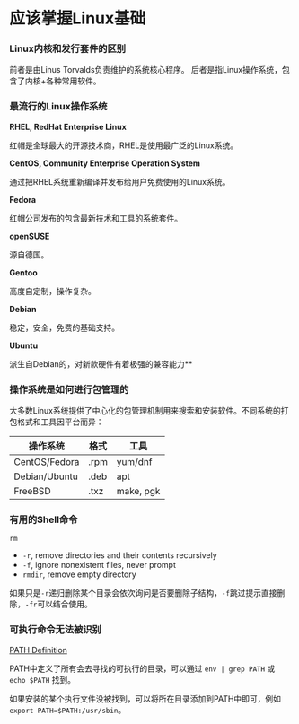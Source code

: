 # 应该掌握Linux基础


### Linux内核和发行套件的区别

前者是由Linus Torvalds负责维护的系统核心程序。
后者是指Linux操作系统，包含了内核+各种常用软件。

### 最流行的Linux操作系统

**RHEL, RedHat Enterprise Linux**

红帽是全球最大的开源技术商，RHEL是使用最广泛的Linux系统。

**CentOS, Community Enterprise Operation System**

通过把RHEL系统重新编译并发布给用户免费使用的Linux系统。

**Fedora**

红帽公司发布的包含最新技术和工具的系统套件。

**openSUSE**

源自德国。

**Gentoo**

高度自定制，操作复杂。

**Debian**

稳定，安全，免费的基础支持。

**Ubuntu**

派生自Debian的，对新款硬件有着极强的兼容能力**



### 操作系统是如何进行包管理的

大多数Linux系统提供了中心化的包管理机制用来搜索和安装软件。不同系统的打包格式和工具因平台而异：


|  操作系统 | 格式  |  工具  | 
|---|---|---|
| CentOS/Fedora  |  .rpm  |  yum/dnf  |   
| Debian/Ubuntu  |  .deb  |  apt  |   
| FreeBSD  |  .txz  |  make, pgk  |   

### 有用的Shell命令

`rm`

- `-r`, remove directories and their contents recursively 
- `-f`, ignore nonexistent files, never prompt
- `rmdir`, remove empty directory

如果只是`-r`递归删除某个目录会依次询问是否要删除子结构，`-f`跳过提示直接删除，`-fr`可以结合使用。


### 可执行命令无法被识别

[PATH Definition](http://www.linfo.org/path_env_var.html)

PATH中定义了所有会去寻找的可执行的目录，可以通过 `env | grep PATH` 或 `echo $PATH` 找到。

如果安装的某个执行文件没被找到，可以将所在目录添加到PATH中即可，例如 `export PATH=$PATH:/usr/sbin`。
